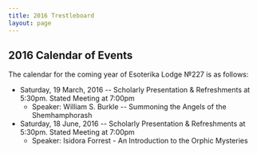 ```yaml
---
title: 2016 Trestleboard
layout: page
---
```


## 2016 Calendar of Events

The calendar for the coming year of Esoterika Lodge №227 is as follows:

- Saturday, 19 March, 2016 -- Scholarly Presentation & Refreshments at 5:30pm. Stated Meeting at 7:00pm
  - Speaker: William S. Burkle -- Summoning the Angels of the Shemhamphorash 
- Saturday, 18 June, 2016 -- Scholarly Presentation & Refreshments at 5:30pm. Stated Meeting at 7:00pm
  - Speaker: Isidora Forrest - An Introduction to the Orphic Mysteries 
  
